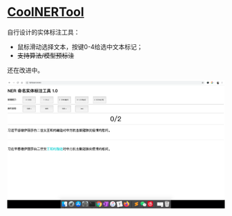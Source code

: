 # [CoolNERTool](https://github.com/425776024/CoolNERTool)

自行设计的实体标注工具：

- 鼠标滑动选择文本，按键0-4给选中文本标记；
- ~~支持算法/模型预标注~~

还在改进中。

![](img/image-20200220005844753.png)
